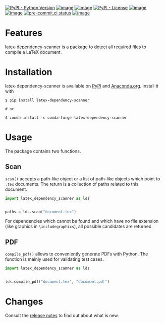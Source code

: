 [![PyPI - Python Version](https://img.shields.io/pypi/pyversions/latex-dependency-scanner)](https://pypi.org/project/latex-dependency-scanner)
[![image](https://img.shields.io/conda/vn/conda-forge/latex-dependency-scanner.svg)](https://anaconda.org/conda-forge/latex-dependency-scanner)
[![image](https://img.shields.io/conda/pn/conda-forge/latex-dependency-scanner.svg)](https://anaconda.org/conda-forge/latex-dependency-scanner)
[![PyPI - License](https://img.shields.io/pypi/l/latex-dependency-scanner)](https://pypi.org/project/latex-dependency-scanner)
[![image](https://img.shields.io/github/workflow/status/pytask-dev/latex-dependency-scanner/main/main)](https://github.com/pytask-dev/latex-dependency-scanner/actions?query=branch%3Amain)
[![image](https://codecov.io/gh/pytask-dev/latex-dependency-scanner/branch/main/graph/badge.svg)](https://app.codecov.io/gh/pytask-dev/latex-dependency-scanner)
[![pre-commit.ci status](https://results.pre-commit.ci/badge/github/pytask-dev/latex-dependency-scanner/main.svg)](https://results.pre-commit.ci/latest/github/pytask-dev/latex-dependency-scanner/main)
[![image](https://img.shields.io/badge/code%20style-black-000000.svg)](https://github.com/psf/black)

# Features

latex-dependency-scanner is a package to detect all required files to compile a LaTeX
document.

# Installation

latex-dependency-scanner is available on
[PyPI](https://pypi.org/project/latex-dependency-scanner) and
[Anaconda.org](https://anaconda.org/conda-forge/latex-dependency-scanner). Install it
with

```console
$ pip install latex-dependency-scanner

# or

$ conda install -c conda-forge latex-dependency-scanner
```

# Usage

The package contains two functions.

## Scan

`scan()` accepts a path-like object or a list of path-like objects which point to `.tex`
documents. The return is a collection of paths related to this document.

```python
import latex_dependency_scanner as lds


paths = lds.scan("document.tex")
```

For dependencies which cannot be found and which have no file extension (like graphics
in `\includegraphics`), all possible candidates are returned.

## PDF

`compile_pdf()` allows to conveniently generate PDFs with Python. The function is mainly
used for validating test cases.

```python
import latex_dependency_scanner as lds


lds.compile_pdf("document.tex", "document.pdf")
```

# Changes

Consult the [release notes](CHANGES.md) to find out about what is new.

